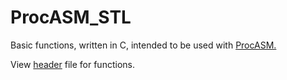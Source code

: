 # ProcASM_STL
Basic functions, written in C, intended to be used with [ProcASM.](https://procasm.temware.site/)

View [header](stl.h) file for functions.
